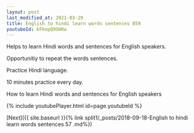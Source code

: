 ```yaml
---
layout: post
last_modified_at: 2021-03-29
title: English to hindi learn words sentences 859 
youtubeId: kFkopQ9SHKw
---
```

 
 
Helps to learn Hindi words and sentences for English speakers.

Opportunitiy to repeat the words sentences. 

Practice Hindi language. 
 
10 minutes practice every day. 
 
How to learn Hindi words and sentences for English speakers 
 
{% include youtubePlayer.html id=page.youtubeId %}
 
 
[Next]({{ site.baseurl }}{% link  split1/_posts/2018-09-18-English to hindi learn words sentences 57 .md%})
 
